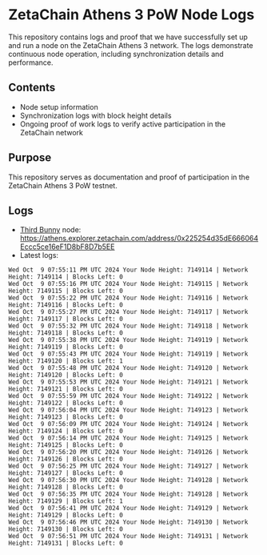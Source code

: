 # ZetaChain Athens 3 PoW Node Logs
This repository contains logs and proof that we have successfully set up and run a node on the ZetaChain Athens 3 network. The logs demonstrate continuous node operation, including synchronization details and performance.

## Contents
- Node setup information
- Synchronization logs with block height details
- Ongoing proof of work logs to verify active participation in the ZetaChain network

## Purpose
This repository serves as documentation and proof of participation in the ZetaChain Athens 3 PoW testnet.

## Logs

- [Third Bunny](https://thirdbunny.xyz/) node: https://athens.explorer.zetachain.com/address/0x225254d35dE666064Eccc5ce16eF1D8bF8D7b5EE
- Latest logs:
```
Wed Oct  9 07:55:11 PM UTC 2024 Your Node Height: 7149114 | Network Height: 7149114 | Blocks Left: 0
Wed Oct  9 07:55:16 PM UTC 2024 Your Node Height: 7149115 | Network Height: 7149115 | Blocks Left: 0
Wed Oct  9 07:55:22 PM UTC 2024 Your Node Height: 7149116 | Network Height: 7149116 | Blocks Left: 0
Wed Oct  9 07:55:27 PM UTC 2024 Your Node Height: 7149117 | Network Height: 7149117 | Blocks Left: 0
Wed Oct  9 07:55:32 PM UTC 2024 Your Node Height: 7149118 | Network Height: 7149118 | Blocks Left: 0
Wed Oct  9 07:55:38 PM UTC 2024 Your Node Height: 7149119 | Network Height: 7149119 | Blocks Left: 0
Wed Oct  9 07:55:43 PM UTC 2024 Your Node Height: 7149119 | Network Height: 7149120 | Blocks Left: 1
Wed Oct  9 07:55:48 PM UTC 2024 Your Node Height: 7149120 | Network Height: 7149120 | Blocks Left: 0
Wed Oct  9 07:55:53 PM UTC 2024 Your Node Height: 7149121 | Network Height: 7149121 | Blocks Left: 0
Wed Oct  9 07:55:59 PM UTC 2024 Your Node Height: 7149122 | Network Height: 7149122 | Blocks Left: 0
Wed Oct  9 07:56:04 PM UTC 2024 Your Node Height: 7149123 | Network Height: 7149123 | Blocks Left: 0
Wed Oct  9 07:56:09 PM UTC 2024 Your Node Height: 7149124 | Network Height: 7149124 | Blocks Left: 0
Wed Oct  9 07:56:14 PM UTC 2024 Your Node Height: 7149125 | Network Height: 7149125 | Blocks Left: 0
Wed Oct  9 07:56:20 PM UTC 2024 Your Node Height: 7149126 | Network Height: 7149126 | Blocks Left: 0
Wed Oct  9 07:56:25 PM UTC 2024 Your Node Height: 7149127 | Network Height: 7149127 | Blocks Left: 0
Wed Oct  9 07:56:30 PM UTC 2024 Your Node Height: 7149128 | Network Height: 7149128 | Blocks Left: 0
Wed Oct  9 07:56:35 PM UTC 2024 Your Node Height: 7149128 | Network Height: 7149129 | Blocks Left: 1
Wed Oct  9 07:56:41 PM UTC 2024 Your Node Height: 7149129 | Network Height: 7149129 | Blocks Left: 0
Wed Oct  9 07:56:46 PM UTC 2024 Your Node Height: 7149130 | Network Height: 7149130 | Blocks Left: 0
Wed Oct  9 07:56:51 PM UTC 2024 Your Node Height: 7149131 | Network Height: 7149131 | Blocks Left: 0
```
